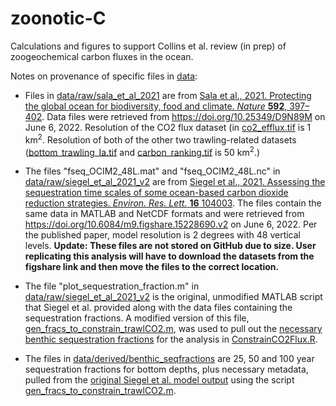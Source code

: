 # zoonotic-C
Calculations and figures to support Collins et al. review (in prep) of zoogeochemical carbon fluxes in the ocean. 

Notes on provenance of specific files in [data](data/):

* Files in [data/raw/sala_et_al_2021](data/raw/sala_et_al_2021) are from [Sala et al., 2021. Protecting the global ocean for biodiversity, food and climate. *Nature* **592**, 397–402](https://doi.org/10.1038/s41586-021-03371-z). Data files were retrieved from https://doi.org/10.25349/D9N89M on June 6, 2022. Resolution of the CO2 flux dataset (in [co2_efflux.tif]((data/raw/sala_et_al_2021/co2_efflux.tif)) is 1 km<sup>2</sup>. Resolution of both of the other two trawling-related datasets ([bottom_trawling_Ia.tif](data/raw/sala_et_al_2021/bottom_trawling_Ia.tif) and [carbon_ranking.tif](data/raw/sala_et_al_2021/carbon_ranking.tif) is 50 km<sup>2</sup>.)

* The files "fseq_OCIM2_48L.mat" and "fseq_OCIM2_48L.nc" in [data/raw/siegel_et_al_2021_v2](data/raw/siegel_et_al_2021_v2) are from [Siegel et al., 2021. Assessing the sequestration time scales of some ocean-based carbon dioxide reduction strategies. *Environ. Res. Lett.* **16** 104003](https://iopscience.iop.org/article/10.1088/1748-9326/ac0be0#erlac0be0s5). The files contain the same data in MATLAB and NetCDF formats and were retrieved from https://doi.org/10.6084/m9.figshare.15228690.v2 on June 6, 2022. Per the published paper, model resolution is 2 degrees with 48 vertical levels. **Update: These files are not stored on GitHub due to size. User replicating this analysis will have to download the datasets from the figshare link and then move the files to the correct location.**

* The file "plot_sequestration_fraction.m" in [data/raw/siegel_et_al_2021_v2](data/raw/siegel_et_al_2021_v2) is the original, unmodified MATLAB script that Siegel et al. provided along with the data files containing the sequestration fractions. A modified version of this file, [gen_fracs_to_constrain_trawlCO2.m](gen_fracs_to_constrain_trawlCO2.m), was used to pull out the [necessary benthic sequestration fractions](data/derived/benthic_seqfractions) for the analysis in [ConstrainCO2Flux.R](ConstrainCO2Flux.R).

* The files in [data/derived/benthic_seqfractions](data/derived/benthic_seqfractions) are 25, 50 and 100 year sequestration fractions for bottom depths, plus necessary metadata, pulled from the [original Siegel et al. model output](data/raw/siegel_et_al_2021_v2) using the script [gen_fracs_to_constrain_trawlCO2.m](gen_fracs_to_constrain_trawlCO2.m).
